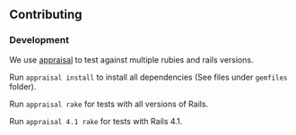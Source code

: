 ## Contributing

### Development

We use [appraisal](https://github.com/thoughtbot/appraisal) to test against
multiple rubies and rails versions.

Run `appraisal install` to install all dependencies (See files under `gemfiles`
folder).

Run `appraisal rake` for tests with all versions of Rails.

Run `appraisal 4.1 rake` for tests with Rails 4.1.
